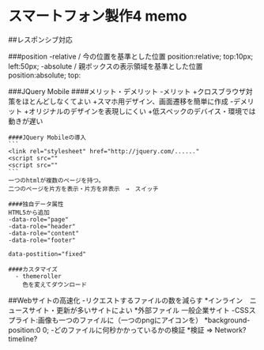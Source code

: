 # スマートフォン製作4 memo

##レスポンシブ対応

  ###position
  -relative / 今の位置を基準とした位置
    position:relative;
    top:10px;
    left:50px;
  -absolute / 親ボックスの表示領域を基準とした位置
    position:absolute;
    top:

  ###JQuery Mobile
    ####メリット・デメリット
      -メリット
        +クロスブラウザ対策をほとんどしなくてよい
        +スマホ用デザイン、画面遷移を簡単に作成
      -デメリット
        +オリジナルのデザインを表現しにくい
        +低スペックのデバイス・環境では動きが遅い

    ####JQuery Mobileの導入
    ```
    <link rel="stylesheet" href="http://jquery.com/......"
    <script src=""
    <script src=""
    ```
    一つのhtmlが複数のページを持つ。
    二つのページを片方を表示・片方を非表示　→　スイッチ

    ####独自データ属性
    HTML5から追加
    -data-role="page"
    -data-role="header"
    -data-role="content"
    -data-role="footer"
    
    data-postition="fixed"

    ####カスタマイズ
      - themeroller
        色を変えてダウンロード

##Webサイトの高速化
  -リクエストするファイルの数を減らす
    *インライン　ニュースサイト・更新が多いサイトによい
    *外部ファイル 一般企業サイト
  -CSSスプライト:画像も一つのファイルに（一つのpngにアイコンを）
    *background-position:0 0;
  -どのファイルに何秒かかっているかの検証
    *検証 => Network?timeline?




